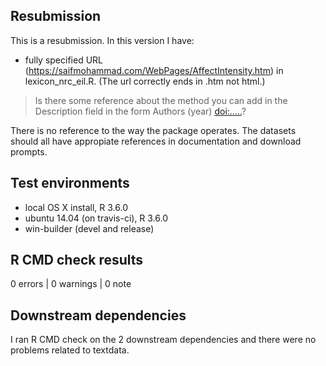 ## Resubmission
This is a resubmission. In this version I have:

* fully specified URL (https://saifmohammad.com/WebPages/AffectIntensity.htm) in lexicon_nrc_eil.R. (The url correctly ends in .htm not html.)

> Is there some reference about the method you can add in the Description field in the form Authors (year) <doi:.....>?

There is no reference to the way the package operates. The datasets  should all have appropiate references in documentation and download prompts. 

## Test environments
* local OS X install, R 3.6.0
* ubuntu 14.04 (on travis-ci), R 3.6.0
* win-builder (devel and release)

## R CMD check results

0 errors | 0 warnings | 0 note

## Downstream dependencies

I ran R CMD check on the 2 downstream dependencies and there were no problems related to textdata.
